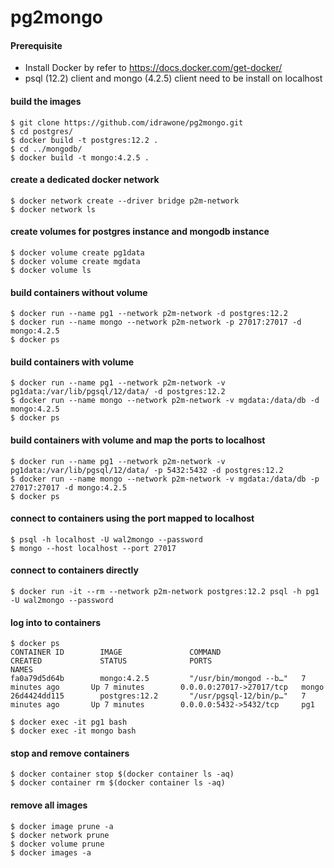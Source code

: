 # pg2mongo

#### Prerequisite 
* Install Docker by refer to https://docs.docker.com/get-docker/
* psql (12.2) client and mongo (4.2.5) client need to be install on localhost

#### build the images
```
$ git clone https://github.com/idrawone/pg2mongo.git
$ cd postgres/
$ docker build -t postgres:12.2 .
$ cd ../mongodb/
$ docker build -t mongo:4.2.5 .
```

#### create a dedicated docker network
```
$ docker network create --driver bridge p2m-network
$ docker network ls
```

#### create volumes for postgres instance and mongodb instance
```
$ docker volume create pg1data
$ docker volume create mgdata
$ docker volume ls
```

#### build containers without volume
```
$ docker run --name pg1 --network p2m-network -d postgres:12.2
$ docker run --name mongo --network p2m-network -p 27017:27017 -d mongo:4.2.5
$ docker ps
```

#### build containers with volume
```
$ docker run --name pg1 --network p2m-network -v pg1data:/var/lib/pgsql/12/data/ -d postgres:12.2
$ docker run --name mongo --network p2m-network -v mgdata:/data/db -d mongo:4.2.5
$ docker ps
```

#### build containers with volume and map the ports to localhost
```
$ docker run --name pg1 --network p2m-network -v pg1data:/var/lib/pgsql/12/data/ -p 5432:5432 -d postgres:12.2
$ docker run --name mongo --network p2m-network -v mgdata:/data/db -p 27017:27017 -d mongo:4.2.5
$ docker ps
```

#### connect to containers using the port mapped to localhost
```
$ psql -h localhost -U wal2mongo --password
$ mongo --host localhost --port 27017
```

#### connect to containers directly
```
$ docker run -it --rm --network p2m-network postgres:12.2 psql -h pg1 -U wal2mongo --password
```

#### log into to containers
```
$ docker ps
CONTAINER ID        IMAGE               COMMAND                  CREATED             STATUS              PORTS                      NAMES
fa0a79d5d64b        mongo:4.2.5         "/usr/bin/mongod --b…"   7 minutes ago       Up 7 minutes        0.0.0.0:27017->27017/tcp   mongo
26d4424dd115        postgres:12.2       "/usr/pgsql-12/bin/p…"   7 minutes ago       Up 7 minutes        0.0.0.0:5432->5432/tcp     pg1

$ docker exec -it pg1 bash
$ docker exec -it mongo bash
```

#### stop and remove containers
```
$ docker container stop $(docker container ls -aq)
$ docker container rm $(docker container ls -aq)
```

#### remove all images
```
$ docker image prune -a
$ docker network prune
$ docker volume prune
$ docker images -a
```

